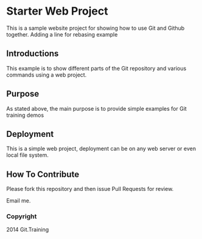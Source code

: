 # Starter Web Project

This is a sample website project for showing how to use Git and Github together.
Adding a line for rebasing example

## Introductions

This example is to show different parts of the Git repository and various commands using a web project.

## Purpose

As stated above, the main purpose is to provide simple examples for Git training demos

## Deployment

This is a simple web project, deployment can be on any web server or even local file system.

## How To Contribute

Please fork this repository and then issue Pull Requests for review.

Email me.

### Copyright

2014 Git.Training